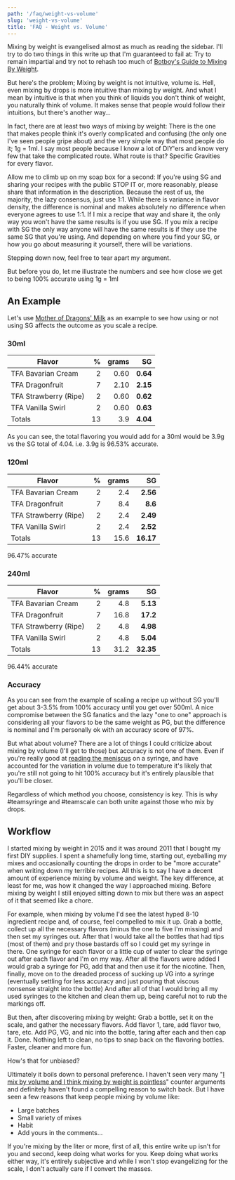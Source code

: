 ```yaml
---
path: '/faq/weight-vs-volume'
slug: 'weight-vs-volume'
title: 'FAQ - Weight vs. Volume'
---
```


Mixing by weight is evangelised almost as much as reading the sidebar. I'll try to do two things in this write up that I'm guaranteed to fail at: Try to remain impartial and try not to rehash too much of [Botboy's Guide to Mixing By Weight](https://redd.it/2iq3km).

But here's the problem; Mixing by weight is not intuitive, volume is. Hell, even mixing by drops is more intuitive than mixing by weight. And what I mean by intuitive is that when you think of liquids you don't think of weight, you naturally think of volume. It makes sense that people would follow their intuitions, but there's another way&hellip;

In fact, there are at least two ways of mixing by weight: There is the one that makes people think it's overly complicated and confusing (the only one I've seen people gripe about) and the very simple way that most people do it; 1g = 1ml. I say most people because I know a lot of DIY'ers and know very few that take the complicated route. What route is that? Specific Gravities for every flavor.

Allow me to climb up on my soap box for a second: If you're using SG and sharing your recipes with the public STOP IT or, more reasonably, please share that information in the description. Because the rest of us, the majority, the lazy consensus, just use 1:1. While there is variance in flavor density, the difference is nominal and makes absolutely no difference when everyone agrees to use 1:1. If I mix a recipe that way and share it, the only way you won't have the same results is if you use SG. If you mix a recipe with SG the only way anyone will have the same results is if they use the same SG that you're using. And depending on where you find your SG, or how you go about measuring it yourself, there will be variations.

Stepping down now, feel free to tear apart my argument.

But before you do, let me illustrate the numbers and see how close we get to being 100% accurate using 1g = 1ml

## An Example

Let's use [Mother of Dragons' Milk](https://alltheflavors.com/recipes/6851#mother_of_dragons_milk_by_id10_t) as an example to see how using or not using SG affects the outcome as you scale a recipe.

### 30ml

| Flavor                |   % | grams |       SG |
| --------------------- | --: | ----: | -------: |
| TFA Bavarian Cream    |   2 |  0.60 | **0.64** |
| TFA Dragonfruit       |   7 |  2.10 | **2.15** |
| TFA Strawberry (Ripe) |   2 |  0.60 | **0.62** |
| TFA Vanilla Swirl     |   2 |  0.60 | **0.63** |
| Totals                |  13 |   3.9 | **4.04** |

As you can see, the total flavoring you would add for a 30ml would be 3.9g vs the SG total of 4.04. i.e. 3.9g is 96.53% accurate.

### 120ml

| Flavor                |   % | grams |        SG |
| --------------------- | --: | ----: | --------: |
| TFA Bavarian Cream    |   2 |   2.4 |  **2.56** |
| TFA Dragonfruit       |   7 |   8.4 |   **8.6** |
| TFA Strawberry (Ripe) |   2 |   2.4 |  **2.49** |
| TFA Vanilla Swirl     |   2 |   2.4 |  **2.52** |
| Totals                |  13 |  15.6 | **16.17** |

96.47% accurate

### 240ml

| Flavor                |   % | grams |        SG |
| --------------------- | --: | ----: | --------: |
| TFA Bavarian Cream    |   2 |   4.8 |  **5.13** |
| TFA Dragonfruit       |   7 |  16.8 |  **17.2** |
| TFA Strawberry (Ripe) |   2 |   4.8 |  **4.98** |
| TFA Vanilla Swirl     |   2 |   4.8 |  **5.04** |
| Totals                |  13 |  31.2 | **32.35** |

96.44% accurate

### Accuracy

As you can see from the example of scaling a recipe up without SG you'll get about 3-3.5% from 100% accuracy until you get over 500ml. A nice compromise between the SG fanatics and the lazy "one to one" approach is considering all your flavors to be the same weight as PG, but the difference is nominal and I'm personally ok with an accuracy score of 97%.

But what about volume? There are a lot of things I could criticize about mixing by volume (I'll get to those) but accuracy is not one of them. Even if you're really good at [reading the meniscus](https://i.imgur.com/vqEeQ5L.png) on a syringe, and have accounted for the variation in volume due to temperature it's likely that you're still not going to hit 100% accuracy but it's entirely plausible that you'll be closer.

Regardless of which method you choose, consistency is key. This is why #teamsyringe and #teamscale can both unite against those who mix by drops.

## Workflow

I started mixing by weight in 2015 and it was around 2011 that I bought my first DIY supplies. I spent a shamefully long time, starting out, eyeballing my mixes and occasionally counting the drops in order to be "more accurate" when writing down my terrible recipes. All this is to say I have a decent amount of experience mixing by volume and weight. The key difference, at least for me, was how it changed the way I approached mixing. Before mixing by weight I still enjoyed sitting down to mix but there was an aspect of it that seemed like a chore.

For example, when mixing by volume I'd see the latest hyped 8-10 ingredient recipe and, of course, feel compelled to mix it up. Grab a bottle, collect up all the necessary flavors (minus the one to five I'm missing) and then set my syringes out. After that I would take all the bottles that had tips (most of them) and pry those bastards off so I could get my syringe in there. One syringe for each flavor or a little cup of water to clear the syringe out after each flavor and I'm on my way. After all the flavors were added I would grab a syringe for PG, add that and then use it for the nicotine. Then, finally, move on to the dreaded process of sucking up VG into a syringe (eventually settling for less accuracy and just pouring that viscous nonsense straight into the bottle) And after all of that I would bring all my used syringes to the kitchen and clean them up, being careful not to rub the markings off.

But then, after discovering mixing by weight: Grab a bottle, set it on the scale, and gather the necessary flavors. Add flavor 1, tare, add flavor two, tare, etc. Add PG, VG, and nic into the bottle, taring after each and then cap it. Done. Nothing left to clean, no tips to snap back on the flavoring bottles. Faster, cleaner and more fun.

How's that for unbiased?

Ultimately it boils down to personal preference. I haven't seen very many "[I mix by volume and I think mixing by weight is pointless](https://www.reddit.com/r/DIY_eJuice/comments/33443p/i_mix_by_volume_and_i_think_mixing_by_weight_is/)" counter arguments and definitely haven't found a compelling reason to switch back. But I have seen a few reasons that keep people mixing by volume like:

- Large batches
- Small variety of mixes
- Habit
- Add yours in the comments&hellip;

If you're mixing by the liter or more, first of all, this entire write up isn't for you and second, keep doing what works for you. Keep doing what works either way, it's entirely subjective and while I won't stop evangelizing for the scale, I don't actually care if I convert the masses.
